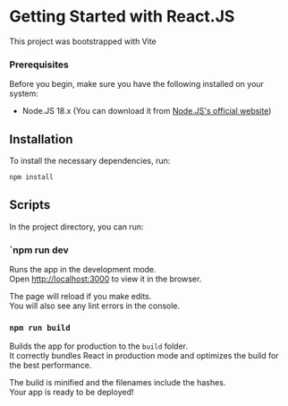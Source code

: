 # Getting Started with React.JS

This project was bootstrapped with Vite
### Prerequisites

Before you begin, make sure you have the following installed on your system:

- Node.JS 18.x (You can download it from [Node.JS's official website](https://nodejs.org))
## Installation

To install the necessary dependencies, run:

```bash
npm install
```

## Scripts
In the project directory, you can run:

### `npm run dev

Runs the app in the development mode.\
Open [http://localhost:3000](http://localhost:3000) to view it in the browser.

The page will reload if you make edits.\
You will also see any lint errors in the console.

### `npm run build`

Builds the app for production to the `build` folder.\
It correctly bundles React in production mode and optimizes the build for the best performance.

The build is minified and the filenames include the hashes.\
Your app is ready to be deployed!

